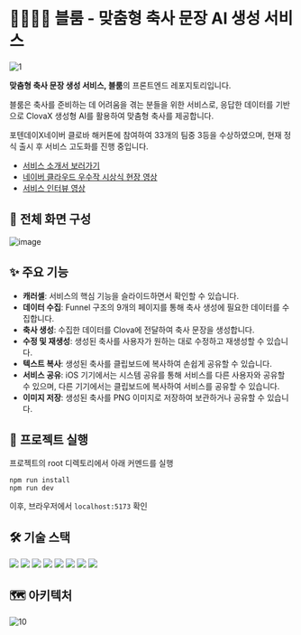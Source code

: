 # 👰‍♀️🤵‍♂️ 블룸 - 맞춤형 축사 문장 AI 생성 서비스
![1](https://github.com/with-Bloom/bloom-react/assets/115215178/179b30d1-9cb4-457e-947a-24a9741cf085)

**맞춤형 축사 문장 생성 서비스, 블룸**의 프론트엔드 레포지토리입니다.

블룸은 축사를 준비하는 데 어려움을 겪는 분들을 위한 서비스로, 응답한 데이터를 기반으로 ClovaX 생성형 AI를 활용하여 맞춤형 축사를 제공합니다.

포텐데이X네이버 클로바 해커톤에 참여하여 33개의 팀중 3등을 수상하였으며, 현재 정식 출시 후 서비스 고도화를 진행 중입니다.

- [서비스 소개서 보러가기](https://carnation-bull-bb6.notion.site/Bloom-5741b3ae9c734ddfbb2f0a0c701e8fb6)
- [네이버 클라우드 우수작 시상식 현장 영상](https://www.youtube.com/watch?v=XPyCf9NS-rk)
- [서비스 인터뷰 영상](https://www.youtube.com/watch?v=9o1gq_I531s)

## 💫 전체 화면 구성
![image](https://github.com/with-Bloom/bloom-fe/assets/115215178/ef2605c0-4400-4e00-ac4d-7fa46a7a2efb)

## ✨ 주요 기능
- **캐러셀**: 서비스의 핵심 기능을 슬라이드하면서 확인할 수 있습니다.
- **데이터 수집**: Funnel 구조의 9개의 페이지를 통해 축사 생성에 필요한 데이터를 수집합니다.
- **축사 생성**: 수집한 데이터를 Clova에 전달하여 축사 문장을 생성합니다.
- **수정 및 재생성**: 생성된 축사를 사용자가 원하는 대로 수정하고 재생성할 수 있습니다.
- **텍스트 복사**: 생성된 축사를 클립보드에 복사하여 손쉽게 공유할 수 있습니다.
- **서비스 공유**: iOS 기기에서는 시스템 공유를 통해 서비스를 다른 사용자와 공유할 수 있으며, 다른 기기에서는 클립보드에 복사하여 서비스를 공유할 수 있습니다.
- **이미지 저장**: 생성된 축사를 PNG 이미지로 저장하여 보관하거나 공유할 수 있습니다.


## 🔎 프로젝트 실행
프로젝트의 root 디렉토리에서 아래 커멘드를 실행
```shell
npm run install
npm run dev
```
이후, 브라우저에서 `localhost:5173` 확인

## 🛠️ 기술 스택
<div>
<img src="https://img.shields.io/badge/React-000000?style=for-the-badge&logo=React&logoColor=61DAFB"/>
<img src="https://img.shields.io/badge/TypeScript-000000?style=for-the-badge&logo=typescript&logoColor=3178C6"/>
<img src="https://img.shields.io/badge/Tailwind-000000?style=for-the-badge&logo=TailwindCSS&logoColor=06B6D4">
<img src="https://img.shields.io/badge/ESlint-000000?style=for-the-badge&logo=eslint&logoColor=4B32C3">
<img src="https://img.shields.io/badge/Prettier-000000?style=for-the-badge&logo=prettier&logoColor=F7B93E">
<img src="https://img.shields.io/badge/Vite-000000?style=for-the-badge&logo=vite&logoColor=646CFF">
<img src="https://img.shields.io/badge/Axios-000000?style=for-the-badge&logo=axios&logoColor=5A29E4">
<img src="https://img.shields.io/badge/Netlify-000000?style=for-the-badge&logo=netlify&logoColor=00C7B7">
</div>

## 🗺️ 아키텍처
![10](https://github.com/with-Bloom/bloom-react/assets/115215178/6461c4f5-19d8-4869-a2e4-5e26fcbd45cb)

